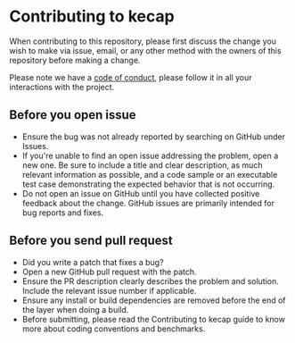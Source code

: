# Contributing to kecap

When contributing to this repository, please first discuss the change you wish to make via issue,
email, or any other method with the owners of this repository before making a change.

Please note we have a [code of conduct](./CODE_OF_CONDUCT.md), please follow it in all your interactions with the project.

## Before you open issue

- Ensure the bug was not already reported by searching on GitHub under Issues.
- If you're unable to find an open issue addressing the problem, open a new one. Be sure to include a title and clear description, as much relevant information as possible, and a code sample or an executable test case demonstrating the expected behavior that is not occurring.
- Do not open an issue on GitHub until you have collected positive feedback about the change. GitHub issues are primarily intended for bug reports and fixes.

## Before you send pull request

- Did you write a patch that fixes a bug?
- Open a new GitHub pull request with the patch.
- Ensure the PR description clearly describes the problem and solution. Include the relevant issue number if applicable.
- Ensure any install or build dependencies are removed before the end of the layer when doing a build.
- Before submitting, please read the Contributing to kecap guide to know more about coding conventions and benchmarks.

